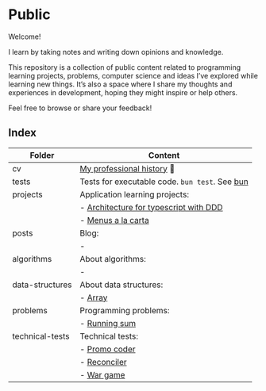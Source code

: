 # Public

Welcome!

I learn by taking notes and writing down opinions and knowledge.

This repository is a collection of public content related to programming learning projects, problems, computer science and ideas I’ve explored while learning new things.
It’s also a space where I share my thoughts and experiences in development, hoping they might inspire or help others.

Feel free to browse or share your feedback!

## Index

| Folder          | Content                                                                          |
| --------------- | -------------------------------------------------------------------------------- |
| cv              | [My professional history](cv/README.md) 💼                                       |
| tests           | Tests for executable code. `bun test`. See [bun](https://bun.sh)                 |
| projects        | Application learning projects:                                                   |
|                 | - [Architecture for typescript with DDD](projects/architecture-ts-ddd/README.md) |
|                 | - [Menus a la carta](projects/menus-a-la-carta/README.md)                        |
| posts           | Blog:                                                                            |
|                 | -                                                                                |
| algorithms      | About algorithms:                                                                |
|                 | -                                                                                |
| data-structures | About data structures:                                                           |
|                 | - [Array](data-structures/array.ts)                                              |
| problems        | Programming problems:                                                            |
|                 | - [Running sum](problems/easy/running_sum.ts)                                    |
| technical-tests | Technical tests:                                                                 |
|                 | - [Promo coder](technical-tests/promo-coder/README.md)                           |
|                 | - [Reconciler](technical-tests/reconciler/README.md)                             |
|                 | - [War game](technical-tests/war-game/README.md)                                 |
